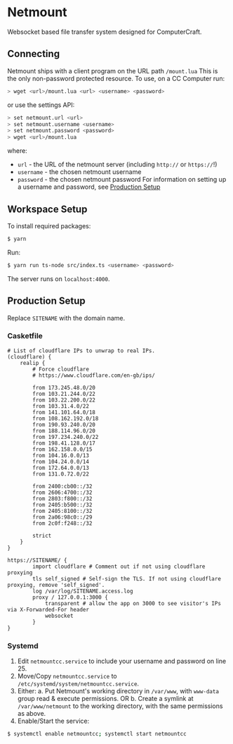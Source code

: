 # Netmount

Websocket based file transfer system designed for ComputerCraft.

## Connecting

Netmount ships with a client program on the URL path `/mount.lua` This is the only non-password protected resource.
To use, on a CC Computer run:
```sh
> wget <url>/mount.lua <url> <username> <password>
```
or use the settings API:
```sh
> set netmount.url <url>
> set netmount.username <username>
> set netmount.password <password>
> wget <url>/mount.lua
```
where:
- `url` - the URL of the netmount server (including `http://` or `https://`!)
- `username` - the chosen netmount username 
- `password` - the chosen netmount password 
For information on setting up a username and password, see [Production Setup](#production-setup)

## Workspace Setup

To install required packages:
```sh
$ yarn
```

Run:
```sh
$ yarn run ts-node src/index.ts <username> <password>
```
The server runs on `localhost:4000`.

## Production Setup

Replace `SITENAME` with the domain name.

### Casketfile
```
# List of cloudflare IPs to unwrap to real IPs.
(cloudflare) {
    realip {
        # Force cloudflare
        # https://www.cloudflare.com/en-gb/ips/

        from 173.245.48.0/20
        from 103.21.244.0/22
        from 103.22.200.0/22
        from 103.31.4.0/22
        from 141.101.64.0/18
        from 108.162.192.0/18
        from 190.93.240.0/20
        from 188.114.96.0/20
        from 197.234.240.0/22
        from 198.41.128.0/17
        from 162.158.0.0/15
        from 104.16.0.0/13
        from 104.24.0.0/14
        from 172.64.0.0/13
        from 131.0.72.0/22

        from 2400:cb00::/32
        from 2606:4700::/32
        from 2803:f800::/32
        from 2405:b500::/32
        from 2405:8100::/32
        from 2a06:98c0::/29
        from 2c0f:f248::/32

        strict
    }
}

https://SITENAME/ {
        import cloudflare # Comment out if not using cloudflare proxying
        tls self_signed # Self-sign the TLS. If not using cloudflare proxying, remove 'self_signed'.
        log /var/log/SITENAME.access.log
        proxy / 127.0.0.1:3000 {
            transparent # allow the app on 3000 to see visitor's IPs via X-Forwarded-For header
            websocket
        }
}
```
### Systemd

1. Edit `netmountcc.service` to include your username and password on line 25.
2. Move/Copy `netmountcc.service` to `/etc/systemd/system/netmountcc.service`.
3. Either:
    a. Put Netmount's working directory in `/var/www`, with `www-data` group read & execute permissions. OR
    b. Create a symlink at `/var/www/netmount` to the working directory, with the same permissions as above.
4. Enable/Start the service:
```sh
$ systemctl enable netmountcc; systemctl start netmountcc
```
